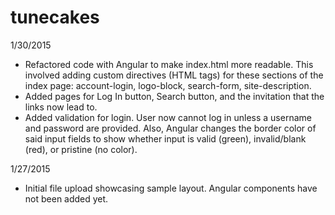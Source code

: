 # tunecakes
1/30/2015
- Refactored code with Angular to make index.html more readable. This involved adding custom directives (HTML tags) for these sections of the index page: account-login, logo-block, search-form, site-description.
- Added pages for Log In button, Search button, and the invitation that the links now lead to.
- Added validation for login. User now cannot log in unless a username and password are provided. Also, Angular changes the border color of said input fields to show whether input is valid (green), invalid/blank (red), or pristine (no color).

1/27/2015
- Initial file upload showcasing sample layout. Angular components have not been added yet.
